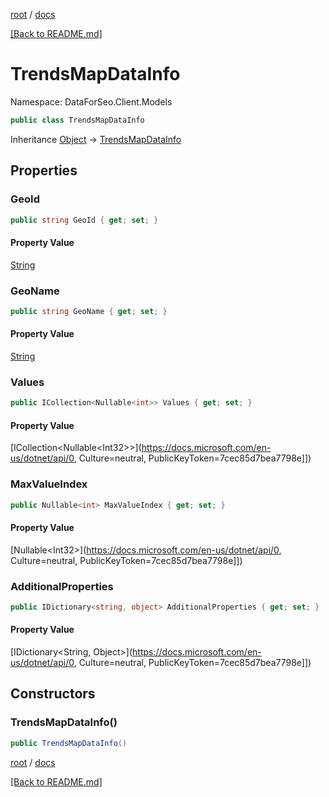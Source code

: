 [root](./../ "root") / [docs](./ "docs")

[[Back to README.md]](./../README.md "[Back to README.md]")

# TrendsMapDataInfo

Namespace: DataForSeo.Client.Models

```csharp
public class TrendsMapDataInfo
```

Inheritance [Object](https://docs.microsoft.com/en-us/dotnet/api/Object) → [TrendsMapDataInfo](./TrendsMapDataInfo.md)

## Properties

### **GeoId**

```csharp
public string GeoId { get; set; }
```

#### Property Value

[String](https://docs.microsoft.com/en-us/dotnet/api/String)<br>

### **GeoName**

```csharp
public string GeoName { get; set; }
```

#### Property Value

[String](https://docs.microsoft.com/en-us/dotnet/api/String)<br>

### **Values**

```csharp
public ICollection<Nullable<int>> Values { get; set; }
```

#### Property Value

[ICollection&lt;Nullable&lt;Int32&gt;&gt;](https://docs.microsoft.com/en-us/dotnet/api/0, Culture=neutral, PublicKeyToken=7cec85d7bea7798e]])<br>

### **MaxValueIndex**

```csharp
public Nullable<int> MaxValueIndex { get; set; }
```

#### Property Value

[Nullable&lt;Int32&gt;](https://docs.microsoft.com/en-us/dotnet/api/0, Culture=neutral, PublicKeyToken=7cec85d7bea7798e]])<br>

### **AdditionalProperties**

```csharp
public IDictionary<string, object> AdditionalProperties { get; set; }
```

#### Property Value

[IDictionary&lt;String, Object&gt;](https://docs.microsoft.com/en-us/dotnet/api/0, Culture=neutral, PublicKeyToken=7cec85d7bea7798e]])<br>

## Constructors

### **TrendsMapDataInfo()**

```csharp
public TrendsMapDataInfo()
```

[root](./../ "root") / [docs](./ "docs")

[[Back to README.md]](./../README.md "[Back to README.md]")